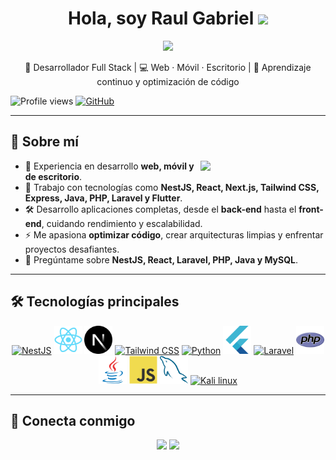 <h1 align="center"> Hola, soy Raul Gabriel <img src="https://raw.githubusercontent.com/MartinHeinz/MartinHeinz/master/wave.gif" width="30px"> </h1>

<p align="center">
  <a href="https://github.com/DenverCoder1/readme-typing-svg">
    <img src="https://readme-typing-svg.herokuapp.com?font=IBM+Plex+Sans&color=F72EE2&size=25&lines=¡Bienvenido+a+mi+GitHub!;Desarrollador+Full+Stack;Apasionado+por+la+tecnología+y+el+código" />
  </a>
</p>

<p align="center">
    🚀 Desarrollador Full Stack | 💻 Web · Móvil · Escritorio | 🌱 Aprendizaje continuo y optimización de código
</p>

![Profile views](https://visitor-badge.laobi.icu/badge?page_id=RaulGabriel.RaulGabriel)
[![GitHub](https://img.shields.io/github/followers/RaulGabriel?label=Follow&style=social)](https://github.com/RaulGabriel)

---

<h2> 🚀 Sobre mí </h2>

<p align="center">
   <img align="right" src="https://media.giphy.com/media/M9gbBd9nbDrOTu1Mqx/giphy.gif" width="200px">
</p>

- 🌱 Experiencia en desarrollo **web, móvil y de escritorio**.  
- 💼 Trabajo con tecnologías como **NestJS, React, Next.js, Tailwind CSS, Express, Java, PHP, Laravel y Flutter**.  
- 🛠 Desarrollo aplicaciones completas, desde el **back-end** hasta el **front-end**, cuidando rendimiento y escalabilidad.  
- ⚡ Me apasiona **optimizar código**, crear arquitecturas limpias y enfrentar proyectos desafiantes.  
- 💬 Pregúntame sobre **NestJS, React, Laravel, PHP, Java y MySQL**.  

---

<h2> 🛠 Tecnologías principales </h2>

<p align="center">
<a href="#"><img width="45px" src="https://nestjs.com/logo-small-gradient.d792062c.svg" title="NestJS"></a>
<a href="#"><img width="45px" src="https://raw.githubusercontent.com/devicons/devicon/master/icons/react/react-original.svg" title="React"></a>
<a href="#"><img width="45px" src="https://raw.githubusercontent.com/devicons/devicon/master/icons/nextjs/nextjs-original.svg" title="Next.js"></a>
<a href="#"><img width="45px" src="https://icon.icepanel.io/Technology/svg/Tailwind-CSS.svg" title="Tailwind CSS"></a>
<a href="#"><img width="45px" src="https://www.svgrepo.com/show/452091/python.svg" title="Python"></a>
<a href="#"><img width="45px" src="https://raw.githubusercontent.com/devicons/devicon/master/icons/flutter/flutter-original.svg" title="Flutter"></a>
<a href="#"><img width="45px" src="https://github.com/laravel/art/blob/master/laravel-logo.png" title="Laravel"></a>
<a href="#"><img width="45px" src="https://raw.githubusercontent.com/devicons/devicon/master/icons/php/php-original.svg" title="PHP"></a>
<a href="#"><img width="45px" src="https://raw.githubusercontent.com/devicons/devicon/master/icons/java/java-original.svg" title="Java"></a>
<a href="#"><img width="45px" src="https://raw.githubusercontent.com/devicons/devicon/master/icons/javascript/javascript-original.svg" title="JavaScript"></a>
<a href="#"><img width="45px" src="https://raw.githubusercontent.com/devicons/devicon/master/icons/mysql/mysql-original.svg" title="MySQL"></a>
<a href="#"><img width="45px" src="https://cdn.jsdelivr.net/gh/homarr-labs/dashboard-icons/svg/kali-linux.svg" title="Kali linux"></a>

  
</p>

---

<h2> 🤝 Conecta conmigo </h2>

<p align="center">
<a href="https://www.linkedin.com/in/tu-linkedin" target="_blank"><img width="40px" src="https://raw.githubusercontent.com/rahulbanerjee26/githubAboutMeGenerator/main/icons/linked-in-alt.svg"/></a>
<a href="https://github.com/RaulGabriel" target="_blank"><img width="40px" src="https://raw.githubusercontent.com/rahulbanerjee26/githubAboutMeGenerator/main/icons/github.svg"/></a>
</p>


